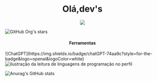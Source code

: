 <h1 align="center"> Olá,dev's </h1>


<p align="center"><img src="http://img.shields.io/static/v1?label=STATUS&message=EM%20DESENVOLVIMENTO&color=cobalt&style=for-the-badge"/></p>

![GitHub Org's stars](https://img.shields.io/github/stars/camilafernanda?style=social)

<h4 align="center">Ferramentas</h4>
![ChatGPT](https://img.shields.io/badge/chatGPT-74aa9c?style=for-the-badge&logo=openai&logoColor=white)





<img src="https://github-readme-stats.vercel.app/api/top-langs/?username=andradecamila-dev&theme=monokai&hide_langs_below=1" alt="ilustração da leitura de linguagens de programação no perfil"/>  

<picture>
  <source
    srcset="https://github-readme-stats.vercel.app/api?username=andradecamila-dev&show_icons=true"
    media="(prefers-color-scheme: monokai), (prefers-color-scheme: no-preference)"
  />
</picture>

![Anurag's GitHub stats](https://github-readme-stats.vercel.app/api?username=anuraghazra&show_icons=true&theme=monokai)
